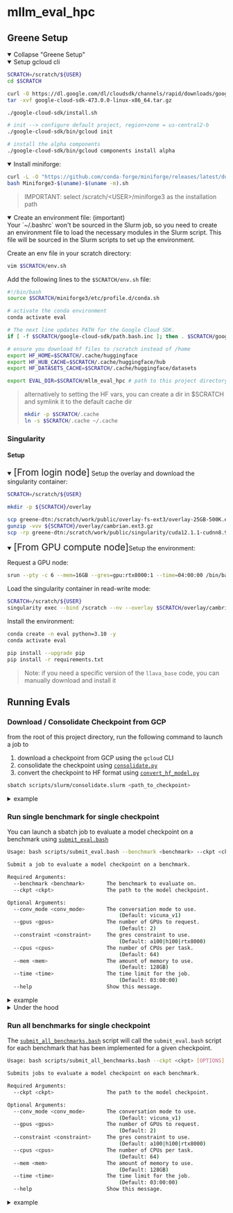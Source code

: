 # mllm_eval_hpc

## Greene Setup
<details open>
<summary>Collapse "Greene Setup"</summary>

<details open>
<summary>Setup gcloud cli</summary>

```bash
SCRATCH=/scratch/${USER}
cd $SCRATCH

curl -O https://dl.google.com/dl/cloudsdk/channels/rapid/downloads/google-cloud-sdk-473.0.0-linux-x86_64.tar.gz
tar -xvf google-cloud-sdk-473.0.0-linux-x86_64.tar.gz

./google-cloud-sdk/install.sh

# init --> configure default project, region+zone = us-central2-b
./google-cloud-sdk/bin/gcloud init

# install the alpha components
./google-cloud-sdk/bin/gcloud components install alpha
```

</details>

<details open>
<summary>Install miniforge:</summary>

```bash
curl -L -O "https://github.com/conda-forge/miniforge/releases/latest/download/Miniforge3-$(uname)-$(uname -m).sh"
bash Miniforge3-$(uname)-$(uname -m).sh
```

> IMPORTANT: select /scratch/\<USER\>/miniforge3 as the installation path

</details>

<details open>
<summary>Create an environment file: (important)</summary>
Your `~/.bashrc` won't be sourced in the Slurm job, so you need to create an environment file to load the necessary modules in the Slurm script. This file will be sourced in the Slurm scripts to set up the environment.


Create an env file in your scratch directory:
```bash
vim $SCRATCH/env.sh
```

Add the following lines to the `$SCRATCH/env.sh` file:
```bash
#!/bin/bash
source $SCRATCH/miniforge3/etc/profile.d/conda.sh

# activate the conda environment
conda activate eval

# The next line updates PATH for the Google Cloud SDK.
if [ -f $SCRATCH/google-cloud-sdk/path.bash.inc ]; then . $SCRATCH/google-cloud-sdk/path.bash.inc; fi

# ensure you download hf files to /scratch instead of /home
export HF_HOME=$SCRATCH/.cache/huggingface
export HF_HUB_CACHE=$SCRATCH/.cache/huggingface/hub
export HF_DATASETS_CACHE=$SCRATCH/.cache/huggingface/datasets

export EVAL_DIR=$SCRATCH/mllm_eval_hpc # path to this project directory
```

> alternatively to setting the HF vars, you can create a dir in $SCRATCH and symlink it to the default cache dir
> ```bash
> mkdir -p $SCRATCH/.cache
> ln -s $SCRATCH/.cache ~/.cache
> ```


### Singularity

#### Setup

<details open>
<summary><span style="font-size: 1.5em;">[From login node]</span> Setup the overlay and download the singularity container:</summary>

```bash
SCRATCH=/scratch/${USER}

mkdir -p ${SCRATCH}/overlay

scp greene-dtn:/scratch/work/public/overlay-fs-ext3/overlay-25GB-500K.ext3.gz ${SCRATCH}/overlay/cambrian.ext3.gz
gunzip -vvv ${SCRATCH}/overlay/cambrian.ext3.gz
scp -rp greene-dtn:/scratch/work/public/singularity/cuda12.1.1-cudnn8.9.0-devel-ubuntu22.04.2.sif ${SCRATCH}/overlay/cuda12.1.1-cudnn8.9.0-devel-ubuntu22.04.2.sif
```

</details>

<details open>
<summary><span style="font-size: 1.5em;">[From GPU compute node]</span>Setup the environment:</summary>

Request a GPU node:

```bash
srun --pty -c 6 --mem=16GB --gres=gpu:rtx8000:1 --time=04:00:00 /bin/bash
```

Load the singularity container in read-write mode:

```bash
SCRATCH=/scratch/${USER}
singularity exec --bind /scratch --nv --overlay $SCRATCH/overlay/cambrian.ext3:rw $SCRATCH/overlay/cuda12.1.1-cudnn8.9.0-devel-ubuntu22.04.2.sif /bin/bash
```

Install the environment:

```bash
conda create -n eval python=3.10 -y
conda activate eval

pip install --upgrade pip
pip install -r requirements.txt
```

> Note: if you need a specific version of the `llava_base` code, you can manually download and install it

</details>
</details>


## Running Evals

### Download / Consolidate Checkpoint from GCP

from the root of this project directory, run the following command to launch a job to 
1. download a checkpoint from GCP using the `gcloud` CLI
2. consolidate the checkpoint using [`consolidate.py`](consolidate.py)
3. convert the checkpoint to HF format using [`convert_hf_model.py`](convert_hf_model.py)
```bash
sbatch scripts/slurm/consolidate.slurm <path_to_checkpoint>
```

<details>
<summary>example</summary>

```bash
sbatch scripts/slurm/consolidate.slurm gs://us-central2-storage/cambrian/checkpoints/TPU-llava-v1.5-7b-finetune-6993k
```

This will save the consolidated checkpoint to `$SCRATCH/llava-TPU-llava-v1.5-7b-finetune-6993k`
> Note: an extra "llava-" prefix is added to the checkpoint name if it is not already present to ensure the checkpoint can be loaded properly with the `llava_base` code
</details>

### Run single benchmark for single checkpoint
You can launch a sbatch job to evaluate a model checkpoint on a benchmark using [`submit_eval.bash`](scripts/submit_eval.bash)
```bash
Usage: bash scripts/submit_eval.bash --benchmark <benchmark> --ckpt <ckpt> [OPTIONS]

Submit a job to evaluate a model checkpoint on a benchmark.

Required Arguments:
  --benchmark <benchmark>       The benchmark to evaluate on.
  --ckpt <ckpt>                 The path to the model checkpoint.

Optional Arguments:
  --conv_mode <conv_mode>       The conversation mode to use.
                                    (Default: vicuna_v1)
  --gpus <gpus>                 The number of GPUs to request.
                                    (Default: 2)
  --constraint <constraint>     The gres constraint to use.
                                    (Default: a100|h100|rtx8000)
  --cpus <cpus>                 The number of CPUs per task.
                                    (Default: 64)
  --mem <mem>                   The amount of memory to use.
                                    (Default: 128GB)
  --time <time>                 The time limit for the job.
                                    (Default: 03:00:00)
  --help                        Show this message.
```

<details>
<summary>example</summary>

```bash
bash scripts/submit_eval.bash --ckpt $SCRATCH/checkpoints/llava-yi-finetune-6993k/ --conv_mode chatml_direct --constraint "a100|h100" --gpus 2 --benchmark mmmu
```
</details>


<details>
<summary>Under the hood</summary>

The [`submit_eval.bash`](scripts/submit_eval.bash) script does the following:

1. Parses the command-line arguments and validates them.
2. Determines the appropriate Slurm script to use for the evaluation.
3. Constructs the Slurm command to submit the evaluation job.
4. Submits the evaluation job to the Slurm job scheduler.

The Slurm script sets up the environment, loads the necessary modules, and runs the [`run_benchmark.sh`](scripts/run_benchmark.sh) script with the provided arguments. See [`eval_benchmark.slurm`](scripts/slurm/eval_benchmark.slurm) for more details.

The [`run_benchmark.sh`](scripts/run_benchmark.sh) script does the following:

1. Parses the command-line arguments.
2. Validates the benchmark directory and required scripts.
3. Handles the distribution of the evaluation workload across multiple GPUs using chunking.
4. Runs the evaluation script for each chunk in parallel.
5. Combines the results from all the chunks into a single answers file.
6. Runs the testing script on the combined answers file to compute the evaluation metrics.

</details>

### Run all benchmarks for single checkpoint
The [`submit_all_benchmarks.bash`](scripts/submit_all_benchmarks.bash) script will call the `submit_eval.bash` script for each benchmark that has been implemented for a given checkpoint.
```bash
Usage: bash scripts/submit_all_benchmarks.bash --ckpt <ckpt> [OPTIONS]

Submits jobs to evaluate a model checkpoint on each benchmark.

Required Arguments:
  --ckpt <ckpt>                 The path to the model checkpoint.

Optional Arguments:
  --conv_mode <conv_mode>       The conversation mode to use.
                                    (Default: vicuna_v1)
  --gpus <gpus>                 The number of GPUs to request.
                                    (Default: 2)
  --constraint <constraint>     The gres constraint to use.
                                    (Default: a100|h100|rtx8000)
  --cpus <cpus>                 The number of CPUs per task.
                                    (Default: 64)
  --mem <mem>                   The amount of memory to use.
                                    (Default: 128GB)
  --time <time>                 The time limit for the job.
                                    (Default: 03:00:00)
  --help                        Show this message.
```

<details>
<summary>example</summary>

```bash
bash scripts/submit_all_benchmarks.bash --ckpt $SCRATCH/checkpoints/llava-TPU-llava-v1.5-7b-finetune-6993k
```
</details>

